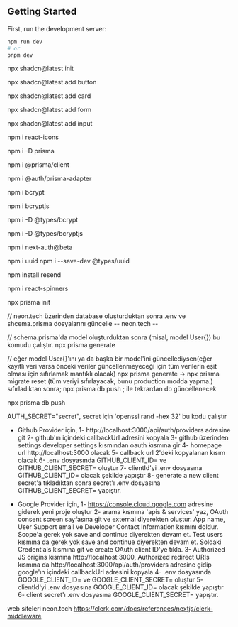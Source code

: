 ## Getting Started

First, run the development server:

```bash
npm run dev
# or
pnpm dev
```

npx shadcn@latest init

npx shadcn@latest add button

npx shadcn@latest add card

npx shadcn@latest add form

npx shadcn@latest add input

npm i react-icons

npm i -D prisma

npm i @prisma/client

npm i @auth/prisma-adapter

npm i bcrypt

npm i bcryptjs

npm i -D @types/bcrypt

npm i -D @types/bcryptjs

npm i next-auth@beta

npm i uuid
npm i --save-dev @types/uuid

npm install resend

npm i react-spinners

npx prisma init

// neon.tech üzerinden database oluşturduktan sonra .env ve shcema.prisma dosyalarını güncelle
-- neon.tech --

// schema.prisma'da model oluşturduktan sonra (misal, model User{}) bu komudu çalıştır.
npx prisma generate

// eğer model User{}'ını ya da başka bir model'ini güncellediysen(eğer kayıtlı veri varsa önceki veriler güncellenmeyeceği için tüm verilerin eşit olması için sıfırlamak mantıklı olacak)
npx prisma generate -> npx prisma migrate reset (tüm veriyi sıfırlayacak, bunu production modda yapma.)
sıfırladıktan sonra; npx prisma db push ; ile tekrardan db güncellenecek

npx prisma db push

AUTH_SECRET="secret", secret için 'openssl rand -hex 32' bu kodu çalıştır

- Github Provider için,
  1- http://localhost:3000/api/auth/providers adresine git
  2- github'ın içindeki callbackUrl adresini kopyala
  3- github üzerinden settings developer settings kısmından oauth kısmına gir
  4- homepage url http://localhost:3000 olacak
  5- callback url 2'deki kopyalanan kısım olacak
  6- .env dosyasında GITHUB_CLIENT_ID= ve GITHUB_CLIENT_SECRET= oluştur
  7- clientId'yi .env dosyasına GITHUB_CLIENT_ID= olacak şekilde yapıştır
  8- generate a new client secret'a tıkladıktan sonra secret'ı .env dosyasına GITHUB_CLIENT_SECRET= yapıştır.

- Google Provider için,
  1- https://console.cloud.google.com adresine giderek yeni proje oluştur
  2- arama kısmına 'apis & services' yaz, OAuth consent screen sayfasına git ve external diyerekten oluştur. App name, User Support email ve Developer Contact Information kısmını doldur. Scope'a gerek yok save and continue diyerekten devam et. Test users kısmına da gerek yok save and continue diyerekten devam et. Soldaki Credentials kısmına git ve create OAuth client ID'ye tıkla.
  3- Authorized JS origins kısmına http://localhost:3000, Authorized redirect URIs kısmına da http://localhost:3000/api/auth/providers adresine gidip google'ın içindeki callbackUrl adresini kopyala
  4- .env dosyasında GOOGLE_CLIENT_ID= ve GOOGLE_CLIENT_SECRET= oluştur
  5- clientId'yi .env dosyasına GOOGLE_CLIENT_ID= olacak şekilde yapıştır
  6- client secret'ı .env dosyasına GOOGLE_CLIENT_SECRET= yapıştır.

web siteleri
neon.tech
https://clerk.com/docs/references/nextjs/clerk-middleware
